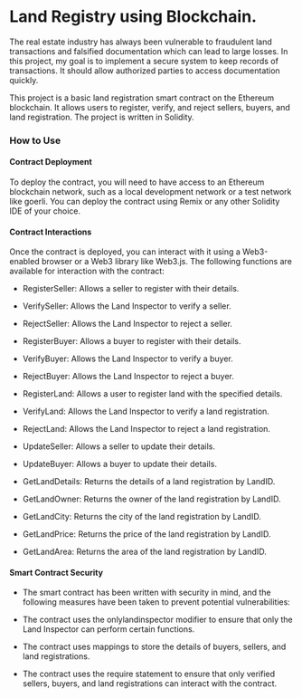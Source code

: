 # Land Registry using Blockchain.

The real estate industry has always been vulnerable to fraudulent land transactions and falsified documentation which can lead to large losses. In this project, my goal is to implement a secure system to keep records of transactions. It should allow authorized parties to access documentation quickly.

This project is a basic land registration smart contract on the Ethereum blockchain. It allows users to register, verify, and reject sellers, buyers, and land registration. The project is written in Solidity.

### How to Use
#### Contract Deployment
To deploy the contract, you will need to have access to an Ethereum blockchain network, such as a local development network or a test network like goerli. You can deploy the contract using Remix or any other Solidity IDE of your choice.

#### Contract Interactions
Once the contract is deployed, you can interact with it using a Web3-enabled browser or a Web3 library like Web3.js. The following functions are available for interaction with the contract:

- RegisterSeller: Allows a seller to register with their details.

- VerifySeller: Allows the Land Inspector to verify a seller.

- RejectSeller: Allows the Land Inspector to reject a seller.

- RegisterBuyer: Allows a buyer to register with their details.

- VerifyBuyer: Allows the Land Inspector to verify a buyer.

- RejectBuyer: Allows the Land Inspector to reject a buyer.

- RegisterLand: Allows a user to register land with the specified details.

- VerifyLand: Allows the Land Inspector to verify a land registration.

- RejectLand: Allows the Land Inspector to reject a land registration.

- UpdateSeller: Allows a seller to update their details.

- UpdateBuyer: Allows a buyer to update their details.

- GetLandDetails: Returns the details of a land registration by LandID.

- GetLandOwner: Returns the owner of the land registration by LandID.

- GetLandCity: Returns the city of the land registration by LandID.

- GetLandPrice: Returns the price of the land registration by LandID.

- GetLandArea: Returns the area of the land registration by LandID.

#### Smart Contract Security
- The smart contract has been written with security in mind, and the following measures have been taken to prevent potential vulnerabilities:

- The contract uses the onlylandinspector modifier to ensure that only the Land Inspector can perform certain functions.

- The contract uses mappings to store the details of buyers, sellers, and land registrations.

- The contract uses the require statement to ensure that only verified sellers, buyers, and land registrations can interact with the contract.
